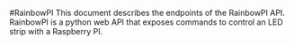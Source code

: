 #RainbowPI
This document describes the endpoints of the RainbowPI API.  
RainbowPI is a python web API that exposes commands to control an LED strip with a Raspberry PI.